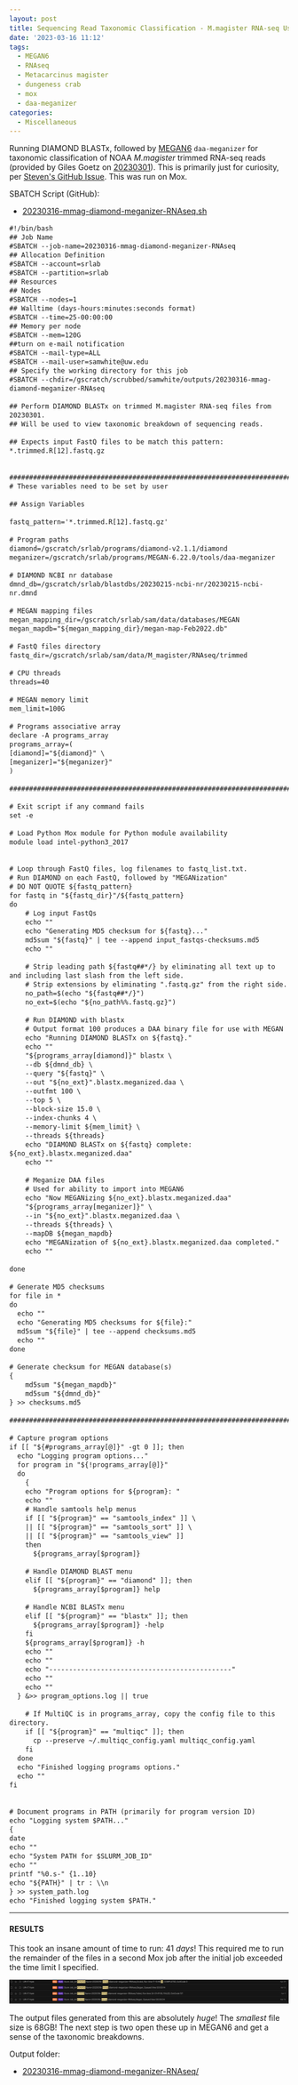 ```yaml
---
layout: post
title: Sequencing Read Taxonomic Classification - M.magister RNA-seq Using DIAMOND BLASTx and MEGAN6 daa-meganizer on Mox
date: '2023-03-16 11:12'
tags: 
  - MEGAN6
  - RNAseq
  - Metacarcinus magister
  - dungeness crab
  - mox
  - daa-meganizer
categories: 
  - Miscellaneous
---
```

Running DIAMOND BLASTx, followed by [MEGAN6](https://software-ab.cs.uni-tuebingen.de/download/megan6/welcome.html) `daa-meganizer` for taxonomic classification of NOAA _M.magister_ trimmed RNA-seq reads (provided by Giles Goetz on [20230301](https://robertslab.github.io/sams-notebook/2023/03/01/Data-Received-Trimmed-M.magister-RNA-seq-from-NOAA.html)). This is primarily just for curiosity, per [Steven's GitHub Issue](https://github.com/RobertsLab/resources/issues/1597). This was run on Mox.



SBATCH Script (GitHub):

- [20230316-mmag-diamond-meganizer-RNAseq.sh](https://github.com/RobertsLab/sams-notebook/blob/master/sbatch_scripts/20230316-mmag-diamond-meganizer-RNAseq.sh)

```shell
#!/bin/bash
## Job Name
#SBATCH --job-name=20230316-mmag-diamond-meganizer-RNAseq
## Allocation Definition
#SBATCH --account=srlab
#SBATCH --partition=srlab
## Resources
## Nodes
#SBATCH --nodes=1
## Walltime (days-hours:minutes:seconds format)
#SBATCH --time=25-00:00:00
## Memory per node
#SBATCH --mem=120G
##turn on e-mail notification
#SBATCH --mail-type=ALL
#SBATCH --mail-user=samwhite@uw.edu
## Specify the working directory for this job
#SBATCH --chdir=/gscratch/scrubbed/samwhite/outputs/20230316-mmag-diamond-meganizer-RNAseq

## Perform DIAMOND BLASTx on trimmed M.magister RNA-seq files from 20230301.
## Will be used to view taxonomic breakdown of sequencing reads.

## Expects input FastQ files to be match this pattern: *.trimmed.R[12].fastq.gz


###################################################################################
# These variables need to be set by user

## Assign Variables

fastq_pattern='*.trimmed.R[12].fastq.gz'

# Program paths
diamond=/gscratch/srlab/programs/diamond-v2.1.1/diamond
meganizer=/gscratch/srlab/programs/MEGAN-6.22.0/tools/daa-meganizer

# DIAMOND NCBI nr database
dmnd_db=/gscratch/srlab/blastdbs/20230215-ncbi-nr/20230215-ncbi-nr.dmnd

# MEGAN mapping files
megan_mapping_dir=/gscratch/srlab/sam/data/databases/MEGAN
megan_mapdb="${megan_mapping_dir}/megan-map-Feb2022.db"

# FastQ files directory
fastq_dir=/gscratch/srlab/sam/data/M_magister/RNAseq/trimmed

# CPU threads
threads=40

# MEGAN memory limit
mem_limit=100G

# Programs associative array
declare -A programs_array
programs_array=(
[diamond]="${diamond}" \
[meganizer]="${meganizer}"
)

###################################################################################################

# Exit script if any command fails
set -e

# Load Python Mox module for Python module availability
module load intel-python3_2017


# Loop through FastQ files, log filenames to fastq_list.txt.
# Run DIAMOND on each FastQ, followed by "MEGANization"
# DO NOT QUOTE ${fastq_pattern}
for fastq in "${fastq_dir}"/${fastq_pattern}
do
	# Log input FastQs
    echo ""
    echo "Generating MD5 checksum for ${fastq}..."
	md5sum "${fastq}" | tee --append input_fastqs-checksums.md5
    echo ""

	# Strip leading path ${fastq##*/} by eliminating all text up to and including last slash from the left side.
    # Strip extensions by eliminating ".fastq.gz" from the right side.
	no_path=$(echo "${fastq##*/}")
	no_ext=$(echo "${no_path%%.fastq.gz}")

	# Run DIAMOND with blastx
	# Output format 100 produces a DAA binary file for use with MEGAN
    echo "Running DIAMOND BLASTx on ${fastq}."
    echo ""
	"${programs_array[diamond]}" blastx \
	--db ${dmnd_db} \
	--query "${fastq}" \
	--out "${no_ext}".blastx.meganized.daa \
	--outfmt 100 \
	--top 5 \
	--block-size 15.0 \
	--index-chunks 4 \
    --memory-limit ${mem_limit} \
    --threads ${threads}
    echo "DIAMOND BLASTx on ${fastq} complete: ${no_ext}.blastx.meganized.daa"
    echo ""

    # Meganize DAA files
    # Used for ability to import into MEGAN6
    echo "Now MEGANizing ${no_ext}.blastx.meganized.daa"
    "${programs_array[meganizer]}" \
    --in "${no_ext}".blastx.meganized.daa \
    --threads ${threads} \
    --mapDB ${megan_mapdb}
    echo "MEGANization of ${no_ext}.blastx.meganized.daa completed."
    echo ""

done

# Generate MD5 checksums
for file in *
do
  echo ""
  echo "Generating MD5 checksums for ${file}:"
  md5sum "${file}" | tee --append checksums.md5
  echo ""
done

# Generate checksum for MEGAN database(s)
{
    md5sum "${megan_mapdb}"
    md5sum "${dmnd_db}"
} >> checksums.md5

#######################################################################################################

# Capture program options
if [[ "${#programs_array[@]}" -gt 0 ]]; then
  echo "Logging program options..."
  for program in "${!programs_array[@]}"
  do
    {
    echo "Program options for ${program}: "
    echo ""
    # Handle samtools help menus
    if [[ "${program}" == "samtools_index" ]] \
    || [[ "${program}" == "samtools_sort" ]] \
    || [[ "${program}" == "samtools_view" ]]
    then
      ${programs_array[$program]}

    # Handle DIAMOND BLAST menu
    elif [[ "${program}" == "diamond" ]]; then
      ${programs_array[$program]} help

    # Handle NCBI BLASTx menu
    elif [[ "${program}" == "blastx" ]]; then
      ${programs_array[$program]} -help
    fi
    ${programs_array[$program]} -h
    echo ""
    echo ""
    echo "----------------------------------------------"
    echo ""
    echo ""
  } &>> program_options.log || true

    # If MultiQC is in programs_array, copy the config file to this directory.
    if [[ "${program}" == "multiqc" ]]; then
      cp --preserve ~/.multiqc_config.yaml multiqc_config.yaml
    fi
  done
  echo "Finished logging programs options."
  echo ""
fi


# Document programs in PATH (primarily for program version ID)
echo "Logging system $PATH..."
{
date
echo ""
echo "System PATH for $SLURM_JOB_ID"
echo ""
printf "%0.s-" {1..10}
echo "${PATH}" | tr : \\n
} >> system_path.log
echo "Finished logging system $PATH."
```

---

#### RESULTS

This took an insane amount of time to run: 41 _days_! This required me to run the remainder of the files in a second Mox job after the initial job exceeded the time limit I specified.

![Screenshot showing runtimes of the two jobs needed to process all of the M.magister DIAMOND BLASTx MEGANization.](https://github.com/RobertsLab/sams-notebook/blob/master/images/screencaps/20230316-mmag-diamond-meganizer-RNAseq-runtime.png?raw=true)


The output files generated from this are absolutely _huge_! The _smallest_ file size is 68GB! The next step is two open these up in MEGAN6 and get a sense of the taxonomic breakdowns.

Output folder:

- [20230316-mmag-diamond-meganizer-RNAseq/](https://gannet.fish.washington.edu/Atumefaciens/20230316-mmag-diamond-meganizer-RNAseq/)

